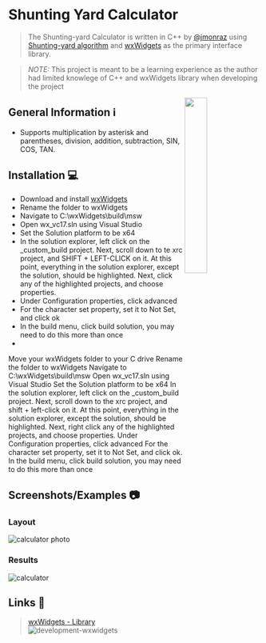 # Shunting Yard Calculator
> The Shunting-yard Calculator is written in C++ by [@jmonraz](https://github.com/jmonraz) using [Shunting-yard algorithm](https://en.wikipedia.org/wiki/Shunting_yard_algorithm) and [wxWidgets](https://www.wxwidgets.org/) as the primary interface library. 

>*NOTE:* This project is meant to be a learning experience as the author had limited knowlege of C++ and wxWidgets library when developing the project



<img src="https://user-images.githubusercontent.com/103001374/219459470-9be8dc8e-6d31-419c-ad37-006a615a0e51.png" img align="right" width=30%>

## General Information ℹ️

- Supports multiplication by asterisk and parentheses, division, addition, subtraction, SIN, COS, TAN.

## Installation 💻

- Download and install [wxWidgets](https://www.wxwidgets.org/downloads/)
- Rename the folder to wxWidgets
- Navigate to C:\wxWidgets\build\msw
- Open wx_vc17.sln using Visual Studio
- Set the Solution platform to be x64
- In the solution explorer, left click on the _custom_build project. Next, scroll down to te xrc project, and SHIFT + LEFT-CLICK on it. At this point, everything in the solution explorer, except the solution, should be highlighted. Next, click any of the highlighted projects, and choose properties.
- Under Configuration properties, click advanced
- For the character set property, set it to Not Set, and click ok
- In the build menu, click build solution, you may need to do this more than once
- 

Move your wxWidgets folder to your C drive
Rename the folder to wxWidgets
Navigate to C:\wxWidgets\build\msw
Open wx_vc17.sln using Visual Studio
Set the Solution platform to be x64
In the solution explorer, left click on the _custom_build project. Next, scroll down to the xrc project, and shift + left-click on it. At this point, everything in the solution explorer, except the solution, should be highlighted. Next, right click any of the highlighted projects, and choose properties.
Under Configuration properties, click advanced
For the character set property, set it to Not Set, and click ok.
In the build menu, click build solution, you may need to do this more than once

## Screenshots/Examples 📷

### Layout
![calculator photo](https://user-images.githubusercontent.com/103001374/219457793-d48a0476-6632-46e4-8910-32ad480ddbed.png)

### Results
![calculator](https://user-images.githubusercontent.com/103001374/219457857-07710bcd-7da5-45be-a1b3-9bff8e743dca.gif)


## Links 🔗
> [wxWidgets - Library](https://www.wxwidgets.org/) ![development-wxwidgets](https://user-images.githubusercontent.com/95639661/199485724-1726d764-b71b-41eb-ad08-a7f80b6a52a2.png)
